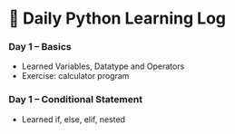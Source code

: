 # 📘 Daily Python Learning Log

### Day 1 – Basics
- Learned Variables, Datatype and Operators
- Exercise: calculator program

### Day 1 – Conditional Statement
- Learned if, else, elif, nested